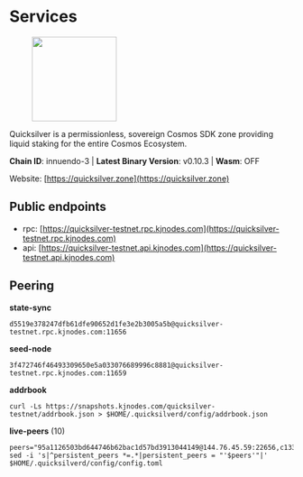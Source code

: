# Services

<figure><img src="https://raw.githubusercontent.com/kj89/testnet_manuals/main/pingpub/logos/quicksilver.png" width="150" alt=""><figcaption></figcaption></figure>

Quicksilver is a permissionless, sovereign Cosmos SDK zone providing liquid staking for the entire Cosmos Ecosystem.

**Chain ID**: innuendo-3 | **Latest Binary Version**: v0.10.3 | **Wasm**: OFF

Website: [https://quicksilver.zone](https://quicksilver.zone)


## Public endpoints

* rpc: [https://quicksilver-testnet.rpc.kjnodes.com](https://quicksilver-testnet.rpc.kjnodes.com)
* api: [https://quicksilver-testnet.api.kjnodes.com](https://quicksilver-testnet.api.kjnodes.com)

## Peering

**state-sync**

```
d5519e378247dfb61dfe90652d1fe3e2b3005a5b@quicksilver-testnet.rpc.kjnodes.com:11656
```

**seed-node**

```
3f472746f46493309650e5a033076689996c8881@quicksilver-testnet.rpc.kjnodes.com:11659
```

**addrbook**
```
curl -Ls https://snapshots.kjnodes.com/quicksilver-testnet/addrbook.json > $HOME/.quicksilverd/config/addrbook.json
```

**live-peers** (10)
```
peers="95a1126503bd644746b62bac1d57bd3913044149@144.76.45.59:22656,c133c4c0c7034c8c345330f394984ad08092fc14@138.201.17.11:27656,7d112277450f0a8ef1059e6b334c373a215726ea@23.88.0.170:15619,af8cfa944802a9bd510fc3407950a15e8be86c31@213.239.217.52:30656,d5519e378247dfb61dfe90652d1fe3e2b3005a5b@65.109.68.190:11656,c896ef12812a82eea865111c49f226849ad077db@144.76.236.90:26656,0a3ac40a7a4ce35978c4da97be2eb6974bc3c58b@185.252.233.217:46656,47a7fac621a79649519eadbb8deb92d33bb3259b@161.97.82.203:26256,5ef217edd40494336c2572f7767a4f7ec7f16223@65.108.77.250:46641,125327a98d0e63adfb3f0be513947a96b24231fa@5.161.145.173:26656"
sed -i 's|^persistent_peers *=.*|persistent_peers = "'$peers'"|' $HOME/.quicksilverd/config/config.toml
```
